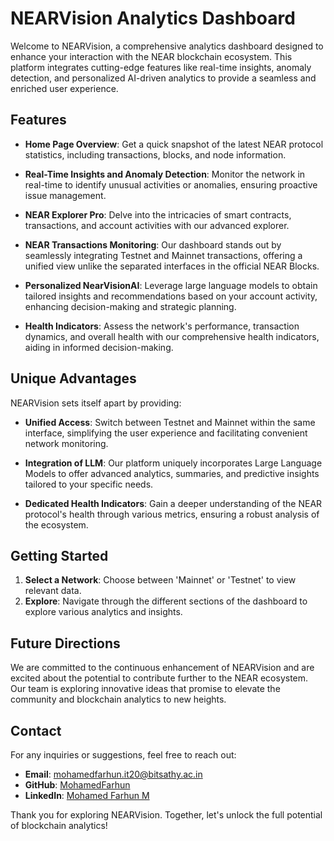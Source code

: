# NEARVision Analytics Dashboard

Welcome to NEARVision, a comprehensive analytics dashboard designed to enhance your interaction with the NEAR blockchain ecosystem. This platform integrates cutting-edge features like real-time insights, anomaly detection, and personalized AI-driven analytics to provide a seamless and enriched user experience.

## Features

- **Home Page Overview**: Get a quick snapshot of the latest NEAR protocol statistics, including transactions, blocks, and node information.

- **Real-Time Insights and Anomaly Detection**: Monitor the network in real-time to identify unusual activities or anomalies, ensuring proactive issue management.

- **NEAR Explorer Pro**: Delve into the intricacies of smart contracts, transactions, and account activities with our advanced explorer.

- **NEAR Transactions Monitoring**: Our dashboard stands out by seamlessly integrating Testnet and Mainnet transactions, offering a unified view unlike the separated interfaces in the official NEAR Blocks.

- **Personalized NearVisionAI**: Leverage large language models to obtain tailored insights and recommendations based on your account activity, enhancing decision-making and strategic planning.

- **Health Indicators**: Assess the network's performance, transaction dynamics, and overall health with our comprehensive health indicators, aiding in informed decision-making.

## Unique Advantages

NEARVision sets itself apart by providing:

- **Unified Access**: Switch between Testnet and Mainnet within the same interface, simplifying the user experience and facilitating convenient network monitoring.

- **Integration of LLM**: Our platform uniquely incorporates Large Language Models to offer advanced analytics, summaries, and predictive insights tailored to your specific needs.

- **Dedicated Health Indicators**: Gain a deeper understanding of the NEAR protocol's health through various metrics, ensuring a robust analysis of the ecosystem.

## Getting Started

1. **Select a Network**: Choose between 'Mainnet' or 'Testnet' to view relevant data.
2. **Explore**: Navigate through the different sections of the dashboard to explore various analytics and insights.

## Future Directions

We are committed to the continuous enhancement of NEARVision and are excited about the potential to contribute further to the NEAR ecosystem. Our team is exploring innovative ideas that promise to elevate the community and blockchain analytics to new heights.

## Contact

For any inquiries or suggestions, feel free to reach out:

- **Email**: [mohamedfarhun.it20@bitsathy.ac.in](mailto:mohamedfarhun.it20@bitsathy.ac.in)
- **GitHub**: [MohamedFarhun](https://github.com/MohamedFarhun)
- **LinkedIn**: [Mohamed Farhun M](https://www.linkedin.com/in/mohamed-farhun-m-098b68227/)

Thank you for exploring NEARVision. Together, let's unlock the full potential of blockchain analytics!
